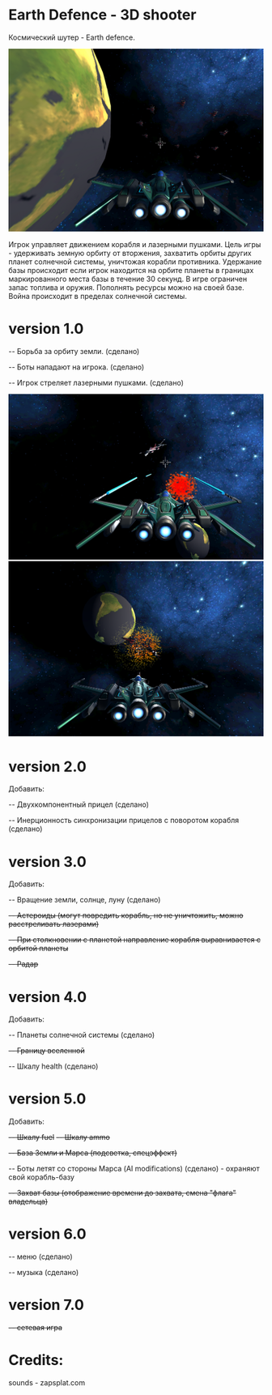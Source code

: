 # Earth Defence - 3D shooter

Космический шутер - Earth defence.

![Screenshot](screenshot/img1.png)

Игрок управляет движением корабля и лазерными пушками. 
Цель игры - удерживать земную орбиту от вторжения, захватить орбиты других планет солнечной системы, уничтожая корабли противника. 
Удержание базы происходит если игрок находится на орбите планеты в границах маркированного места базы в течение 30 секунд.
В игре ограничен запас топлива и оружия. Пополнять ресурсы можно на своей базе. Война происходит в пределах солнечной системы.

# version 1.0

-- Борьба за орбиту земли. (сделано)

-- Боты нападают на игрока. (сделано)

-- Игрок стреляет лазерными пушками. (сделано)

![Screenshot](screenshot/img2.png)
![Screenshot](screenshot/img3.png)

# version 2.0

Добавить:

-- Двухкомпонентный прицел (сделано)

-- Инерционность синхронизации прицелов с поворотом корабля (сделано)

# version 3.0

Добавить:

-- Вращение земли, солнце, луну (сделано)

~~-- Астероиды (могут повредить корабль, но не уничтожить, можно расстреливать лазерами)~~

~~-- При столкновении с планетой направление корабля выравнивается с орбитой планеты~~

~~-- Радар~~

# version 4.0

Добавить:

-- Планеты солнечной системы (сделано)

~~-- Границу вселенной~~

-- Шкалу health (сделано)


# version 5.0

Добавить:

~~-- Шкалу fuel~~
~~-- Шкалу ammo~~

~~-- База Земли и Марса (подсветка, спецэффект)~~

-- Боты летят со стороны Марса (AI modifications) (сделано) - охраняют свой корабль-базу

~~-- Захват базы (отображение времени до захвата, смена "флага" владельца)~~


# version 6.0

-- меню (сделано)

-- музыка (сделано)


# version 7.0
~~-- сетевая игра~~




# Credits:

  sounds - zapsplat.com
